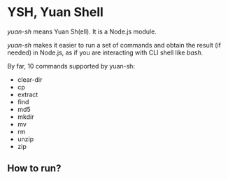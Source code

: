 #	YSH, Yuan Shell

*yuan-sh* means Yuan Sh(ell). It is a Node.js module.

*yuan-sh* makes it easier to run a set of commands and obtain the result (if needed) in Node.js, as if you are interacting with CLI shell like *bash*.

By far, 10 commands supported by yuan-sh:

*	clear-dir
*	cp
*	extract
*	find
*	md5
*	mkdir
*	mv
*	rm
*	unzip
*	zip

##	How to run?

```javascript

```
